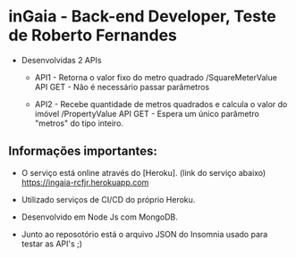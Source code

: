 # inGaia - Back-end Developer, Teste de Roberto Fernandes

- Desenvolvidas 2 APIs
    - API1 - Retorna o valor fixo do metro quadrado
    /SquareMeterValue
    API GET - Não é necessário passar parâmetros

    - API2 - Recebe quantidade de metros quadrados e calcula o valor do imóvel
    /PropertyValue
    API GET - Espera um único parâmetro "metros" do tipo inteiro.


## Informações importantes:

- O serviço está online através do [Heroku]. (link do serviço abaixo)
https://ingaia-rcfjr.herokuapp.com

- Utilizado serviços de CI/CD do próprio Heroku.

- Desenvolvido em Node Js com MongoDB.

- Junto ao reposotório está o arquivo JSON do Insomnia usado para testar as API's ;)

